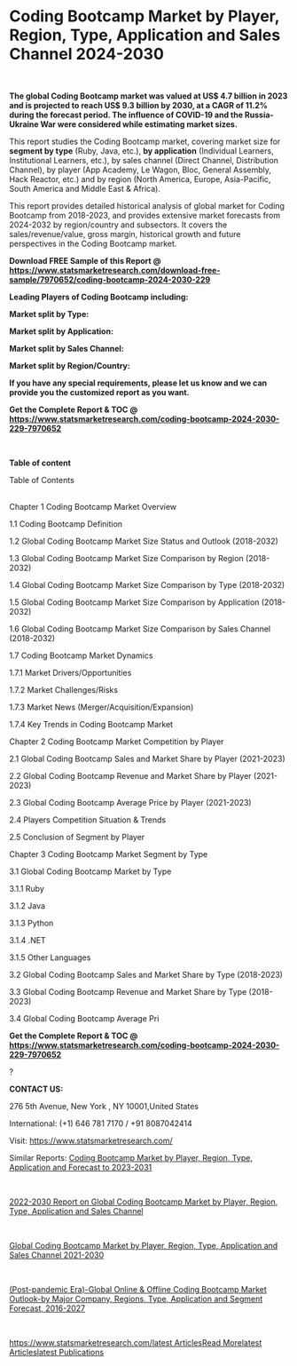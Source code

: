 <h1>Coding Bootcamp Market by Player, Region, Type, Application and Sales Channel 2024-2030</h1><br/><p><strong>The global Coding Bootcamp market was valued at US$ 4.7 billion in 2023 and is projected to reach US$ 9.3 billion by 2030, at a <strong>CAGR</strong> of 11.2% during the forecast period. The influence of COVID-19 and the Russia-Ukraine War were considered while estimating market sizes.</strong></p>
 
 
 
 <p>This report studies the Coding Bootcamp market, covering market size for <strong>segment by type</strong> (Ruby, Java, etc.), <strong>by application</strong> (Individual Learners, Institutional Learners, etc.), by sales channel (Direct Channel, Distribution Channel), by player (App Academy, Le Wagon, Bloc, General Assembly, Hack Reactor, etc.) and by region (North America, Europe, Asia-Pacific, South America and Middle East & Africa).</p>
 
 
 
 <p>This report provides detailed historical analysis of global market for Coding Bootcamp from 2018-2023, and provides extensive market forecasts from 2024-2032 by region/country and subsectors. It covers the sales/revenue/value, gross margin, historical growth and future perspectives in the Coding Bootcamp market.</p>
 
 
 
 <p><strong>Download FREE Sample of this Report @ <a href="https://www.statsmarketresearch.com/download-free-sample/7970652/coding-bootcamp-2024-2030-229">https://www.statsmarketresearch.com/download-free-sample/7970652/coding-bootcamp-2024-2030-229</a></strong></p>
 
 
 
 <p><strong>Leading Players of Coding Bootcamp including:</strong></p>
 
 
 
 <p><strong>Market split by Type:</strong></p>
 
 
 
 <p><strong>Market split <strong>by Application</strong>:</strong></p>
 
 
 
 <p><strong>Market split by Sales Channel:</strong></p>
 
 
 
 <p><strong>Market split by Region/Country:</strong></p>
 
 
 
 <p><strong>If you have any special requirements, please let us know and we can provide you the customized report as you want.</strong></p>
 
 
 
 <div><b>Get the Complete Report & TOC @ <a href="https://www.statsmarketresearch.com/coding-bootcamp-2024-2030-229-7970652">https://www.statsmarketresearch.com/coding-bootcamp-2024-2030-229-7970652</a></b></div>
 
 
 
 <p><br />
 
 <b>Table of content</b></p>
 
 
 
 <p>Table of Contents<br />
 
 <br />
 
 Chapter 1 Coding Bootcamp Market Overview<br />
 
 1.1 Coding Bootcamp Definition<br />
 
 1.2 Global Coding Bootcamp Market Size Status and Outlook (2018-2032)<br />
 
 1.3 Global Coding Bootcamp Market Size Comparison by Region (2018-2032)<br />
 
 1.4 Global Coding Bootcamp Market Size Comparison by Type (2018-2032)<br />
 
 1.5 Global Coding Bootcamp Market Size Comparison by Application (2018-2032)<br />
 
 1.6 Global Coding Bootcamp Market Size Comparison by Sales Channel (2018-2032)<br />
 
 1.7 Coding Bootcamp Market Dynamics<br />
 
 1.7.1 Market Drivers/Opportunities<br />
 
 1.7.2 Market Challenges/Risks<br />
 
 1.7.3 Market News (Merger/Acquisition/Expansion)<br />
 
 1.7.4 Key Trends in Coding Bootcamp Market<br />
 
 Chapter 2 Coding Bootcamp Market Competition by Player<br />
 
 2.1 Global Coding Bootcamp Sales and Market Share by Player (2021-2023)<br />
 
 2.2 Global Coding Bootcamp Revenue and Market Share by Player (2021-2023)<br />
 
 2.3 Global Coding Bootcamp Average Price by Player (2021-2023)<br />
 
 2.4 Players Competition Situation & Trends<br />
 
 2.5 Conclusion of Segment by Player<br />
 
 Chapter 3 Coding Bootcamp Market Segment by Type<br />
 
 3.1 Global Coding Bootcamp Market by Type<br />
 
 3.1.1 Ruby<br />
 
 3.1.2 Java<br />
 
 3.1.3 Python<br />
 
 3.1.4 .NET<br />
 
 3.1.5 Other Languages<br />
 
 3.2 Global Coding Bootcamp Sales and Market Share by Type (2018-2023)<br />
 
 3.3 Global Coding Bootcamp Revenue and Market Share by Type (2018-2023)<br />
 
 3.4 Global Coding Bootcamp Average Pri</p>
 
 
 
 <div><b>Get the Complete Report & TOC @ <a href="https://www.statsmarketresearch.com/coding-bootcamp-2024-2030-229-7970652">https://www.statsmarketresearch.com/coding-bootcamp-2024-2030-229-7970652</a></b></div>
 
 
 
 <p>? </p>
 
 
 
 <p><b>CONTACT US:</b><br />
 
 276 5th Avenue, New York , NY 10001,United States<br />
 
 International: (+1) 646 781 7170 / +91 8087042414<br />
 
 Visit: <a href="https://www.statsmarketresearch.com/">https://www.statsmarketresearch.com/</a><br />
 
 Similar Reports: <a href="https://www.statsmarketresearch.com/coding-bootcamp-2024-2030-229-7970652">Coding Bootcamp Market by Player, Region, Type, Application and Forecast to 2023-2031 </a><br />
 
 <br />
 
 <a href="https://www.statsmarketresearch.com/coding-bootcamp-2024-2030-229-7970652">2022-2030 Report on Global Coding Bootcamp Market by Player, Region, Type, Application and Sales Channel</a><br />
 
 <br />
 
 <a href="https://www.statsmarketresearch.com/coding-bootcamp-2024-2030-229-7970652">Global Coding Bootcamp Market by Player, Region, Type, Application and Sales Channel 2021-2030</a><br />
 
 <br />
 
 <a href="https://www.statsmarketresearch.com/coding-bootcamp-2024-2030-229-7970652">(Post-pandemic Era)-Global Online & Offline Coding Bootcamp Market Outlook-by Major Company, Regions, Type, Application and Segment Forecast, 2016-2027</a><br />
 
 <br />
 
 <a href="https://gyeongbokgung.com">https://www.statsmarketresearch.com/</a><a href="https://hallyeomaritime.com">latest Articles</a><a href="https://jingwansa.com">Read More</a><a href="https://nguoiviet.jp/">latest Articles</a><a href="https://www.intelmarketresearch.com/">latest Publications</a></p>